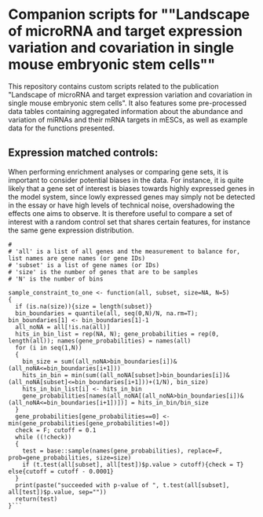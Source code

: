 # Companion scripts for ""Landscape of microRNA and target expression variation and covariation in single mouse embryonic stem cells""

This repository contains custom scripts related to the publication "Landscape of microRNA and target expression variation and covariation in single mouse embryonic stem cells". It also features some pre-processed data tables containing aggregated information about the abundance and variation of miRNAs and their mRNA targets in mESCs, as well as example data for the functions presented.

## Expression matched controls:

When performing enrichment analyses or comparing gene sets, it is important to consider potential biases in the data. For instance, it is quite likely that a gene set of interest is biases towards highly expressed genes in the model system, since lowly expressed genes may simply not be detected in the essay or have high levels of technical noise, overshadowing the effects one aims to observe. It is therefore useful to compare a set of interest with a random control set that shares certain features, for instance the same gene expression distribution.

```# This function samples a random set of genes that are statistically not different for a given metric (e.g., gene expression) from a given set of genes of interest.
#
# 'all' is a list of all genes and the measurement to balance for, list names are gene names (or gene IDs)
# 'subset' is a list of gene names (or IDs)
# 'size' is the number of genes that are to be samples
# 'N' is the number of bins

sample_constraint_to_one <- function(all, subset, size=NA, N=5)
{
  if (is.na(size)){size = length(subset)}
  bin_boundaries = quantile(all, seq(0,N)/N, na.rm=T); bin_boundaries[1] <- bin_boundaries[1]-1
  all_noNA = all[!is.na(all)]
  hits_in_bin_list = rep(NA, N); gene_probabilities = rep(0, length(all)); names(gene_probabilities) = names(all)
  for (i in seq(1,N))
  {
    bin_size = sum((all_noNA>bin_boundaries[i])&(all_noNA<=bin_boundaries[i+1]))
    hits_in_bin = min(sum((all_noNA[subset]>bin_boundaries[i])&(all_noNA[subset]<=bin_boundaries[i+1]))+(1/N), bin_size)
    hits_in_bin_list[i] <- hits_in_bin
    gene_probabilities[names(all_noNA[(all_noNA>bin_boundaries[i])&(all_noNA<=bin_boundaries[i+1])])] = hits_in_bin/bin_size
  }
  gene_probabilities[gene_probabilities==0] <- min(gene_probabilities[gene_probabilities!=0])
  check = F; cutoff = 0.1
  while ((!check))
  {
    test = base::sample(names(gene_probabilities), replace=F, prob=gene_probabilities, size=size)
    if (t.test(all[subset], all[test])$p.value > cutoff){check = T} else{cutoff = cutoff - 0.0001}
  }
  print(paste("succeeded with p-value of ", t.test(all[subset], all[test])$p.value, sep=""))
  return(test)
}```
